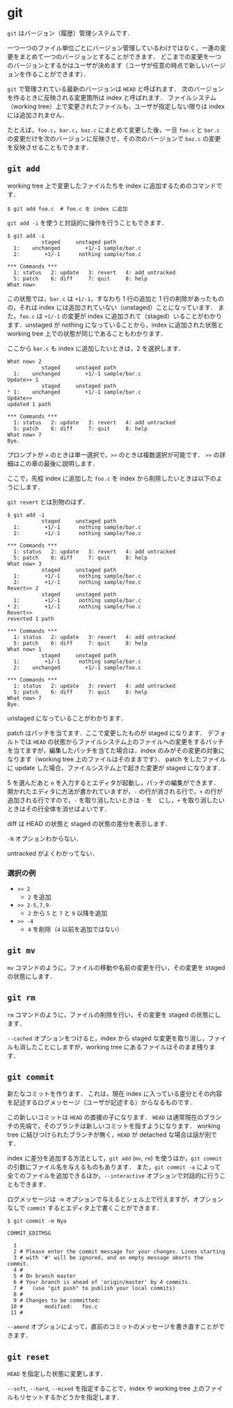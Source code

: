 # git

`git` はバージョン（履歴）管理システムです．

一つ一つのファイル単位ごとにバージョン管理しているわけではなく，一連の変更をまとめて一つのバージョンとすることができます．
どこまでの変更を一つのバージョンとするかはユーザが決めます（ユーザが任意の時点で新しいバージョンを作ることができます）．

`git` で管理されている最新のバージョンは `HEAD` と呼ばれます．
次のバージョンを作るときに反映される変更箇所は index と呼ばれます．
ファイルシステム（working tree）上で変更されたファイルも，ユーザが指定しない限りは index には追加されません．

たとえば，`foo.c`，`bar.c`，`baz.c` にまとめて変更した後，一旦 `foo.c` と `bar.c` の変更だけを次のバージョンに反映させ，その次のバージョンで `baz.c` の変更を反映させることもできます．

## `git add`

working tree 上で変更したファイルたちを index に追加するためのコマンドです．

```
$ git add foo.c  # foo.c を index に追加
```

`git add -i` を使うと対話的に操作を行うこともできます．

```
$ git add -i
           staged     unstaged path
  1:    unchanged        +1/-1 sample/bar.c
  2:        +1/-1      nothing sample/foo.c

*** Commands ***
  1: status	  2: update	  3: revert	  4: add untracked
  5: patch	  6: diff	  7: quit	  8: help
What now> 
```

この状態では，`bar.c` は `+1/-1`，すなわち 1 行の追加と 1 行の削除があったものの，それは index には追加されていない（unstaged）ことになっています．
また，`foo.c` は `+1/-1` の変更が index に追加されて（staged）いることがわかります．unstaged が nothing になっていることから，index に追加された状態と working tree 上での状態が同じであることもわかります．

ここから `bar.c` も index に追加したいときは，2 を選択します．

```
What now> 2
           staged     unstaged path
  1:    unchanged        +1/-1 sample/bar.c
Update>> 1
           staged     unstaged path
* 1:    unchanged        +1/-1 sample/bar.c
Update>> 
updated 1 path

*** Commands ***
  1: status	  2: update	  3: revert	  4: add untracked
  5: patch	  6: diff	  7: quit	  8: help
What now> 7
Bye.
```

プロンプトが `>` のときは単一選択で，`>>` のときは複数選択が可能です．
`>>` の詳細はこの章の最後に説明します．

ここで，先程 index に追加した `foo.c` を index から削除したいときは以下のようにします．

`git revert` とは別物のはず．

```
$ git add -i
           staged     unstaged path
  1:        +1/-1      nothing sample/bar.c
  2:        +1/-1      nothing sample/foo.c

*** Commands ***
  1: status	  2: update	  3: revert	  4: add untracked
  5: patch	  6: diff	  7: quit	  8: help
What now> 3
           staged     unstaged path
  1:        +1/-1      nothing sample/bar.c
  2:        +1/-1      nothing sample/foo.c
Revert>> 2
           staged     unstaged path
  1:        +1/-1      nothing sample/bar.c
* 2:        +1/-1      nothing sample/foo.c
Revert>> 
reverted 1 path

*** Commands ***
  1: status	  2: update	  3: revert	  4: add untracked
  5: patch	  6: diff	  7: quit	  8: help
What now> 1
           staged     unstaged path
  1:        +1/-1      nothing sample/bar.c
  2:    unchanged        +1/-1 sample/foo.c

*** Commands ***
  1: status	  2: update	  3: revert	  4: add untracked
  5: patch	  6: diff	  7: quit	  8: help
What now> 7
Bye.
```

unstaged になっていることがわかります．

patch はパッチを当てます．ここで変更したものが staged になります．
デフォルトでは `HEAD` の状態からファイルシステム上のファイルへの変更をするパッチを当てますが，編集したパッチを当てた場合は，index のみがその変更の対象になります（working tree 上のファイルはそのままです）．
patch をしたファイルに update した場合，ファイルシステム上で起きた変更が staged になります．

5 を選んだあと `e` を入力するとエディタが起動し，パッチの編集ができます．
開かれたエディタに方法が書かれていますが，`-` の行が消される行で，`+` の行が追加される行ですので，`-` を取り消したいときは `-` を ` ` にし，`+` を取り消したいときはその行全体を消せばよいです．

diff は HEAD の状態と staged の状態の差分を表示します．

`-N` オプションわからない．

untracked がよくわかってない．

### 選択の例
- `>> 2` 
  - `2` を追加
- `>> 2-5,7,9-`
  - `2` から `5` と `7` と `9` 以降を追加
- `>> -4`
  - `4` を削除（`4` 以前を追加ではない）

## `git mv`
`mv` コマンドのように，ファイルの移動や名前の変更を行い，その変更を staged の状態にします．

## `git rm`
`rm` コマンドのように，ファイルの削除を行い，その変更を staged の状態にします．

`--cached` オプションをつけると，index から staged な変更を取り消し，ファイルも消したことにしますが，working tree にあるファイルはそのまま残ります．

## `git commit`
新たなコミットを作ります．
これは，現在 index に入っている差分とその内容を記述するログメッセージ（ユーザが記述する）からなるものです．

この新しいコミットは `HEAD` の直接の子になります．
`HEAD` は通常現在のブランチの先端で，そのブランチは新しいコミットを指すようになります．
working tree に結びつけられたブランチが無く，`HEAD` が detached な場合は話が別です．

index に差分を追加する方法として，`git add` (`mv`, `rm`) を使うほか，`git commit` の引数にファイル名を与えるものもあります．
また，`git commit -a` によって全てのファイルを追加できるほか，`--interactive` オプションで対話的に行うこともできます．

ログメッセージは `-m` オプションで与えるとシェル上で行えますが，オプションなしで `commit` するとエディタ上で書くことができます．

```
$ git commit -m Nya
```

`COMMIT_EDITMSG`
```
  1 
  2 # Please enter the commit message for your changes. Lines starting 
  3 # with '#' will be ignored, and an empty message aborts the commit.
  4 #
  5 # On branch master
  6 # Your branch is ahead of 'origin/master' by 4 commits.
  7 #   (use "git push" to publish your local commits)
  8 #
  9 # Changes to be committed:
 10 #       modified:   foo.c
 11 #  
```

`--amend` オプションによって，直前のコミットのメッセージを書き直すことができます．

## `git reset`

`HEAD` を指定した状態に変更します．

`--soft`, `--hard`, `--mixed` を指定することで，index や working tree 上のファイルもリセットするかどうかを指定します．


